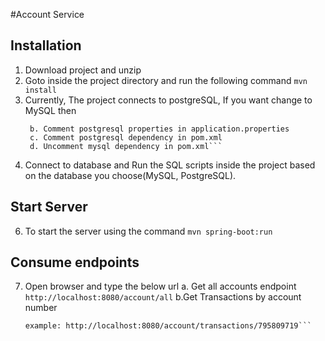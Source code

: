#Account Service

## Installation

1. Download project and unzip
2. Goto inside the project directory and run the following command
   ```mvn install```
3. Currently, The project connects to postgreSQL, If you want change to MySQL then 
	```a. Uncomment mysql properties in application.properties 
	 b. Comment postgresql properties in application.properties
	 c. Comment postgresql dependency in pom.xml
	 d. Uncomment mysql dependency in pom.xml```

5. Connect to database and Run the SQL scripts inside the project based on the database you choose(MySQL, PostgreSQL).

## Start Server
6. To start the server using the command ```mvn spring-boot:run```

## Consume endpoints

7. Open browser and type the below url
    a. Get all accounts endpoint
    ```http://localhost:8080/account/all```
    b.Get Transactions by account number
    ```http://localhost:8080/account/transactions/{accountNumber}
    example: http://localhost:8080/account/transactions/795809719```
